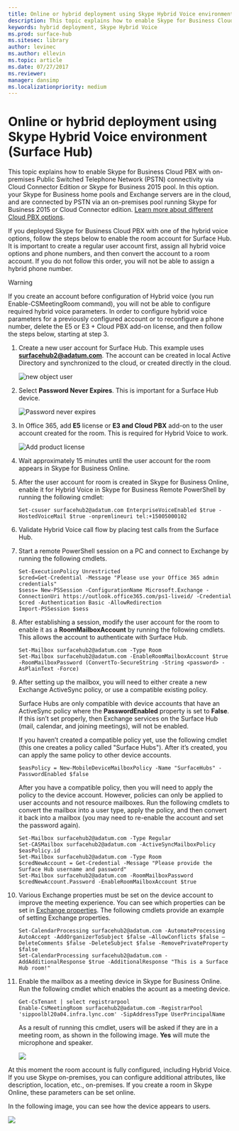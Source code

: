 ```yaml
---
title: Online or hybrid deployment using Skype Hybrid Voice environment  (Surface Hub)
description: This topic explains how to enable Skype for Business Cloud PBX with on premises PSTN connectivity via Cloud Connector Edition or Skype for Business 2015 pool.
keywords: hybrid deployment, Skype Hybrid Voice 
ms.prod: surface-hub
ms.sitesec: library
author: levinec
ms.author: ellevin
ms.topic: article
ms.date: 07/27/2017
ms.reviewer: 
manager: dansimp
ms.localizationpriority: medium
---
```


# Online or hybrid deployment using Skype Hybrid Voice environment  (Surface Hub)

This topic explains how to enable Skype for Business Cloud PBX with on-premises Public Switched Telephone Network (PSTN) connectivity via Cloud Connector Edition or Skype for Business 2015 pool. In this option. your Skype for Business home pools and Exchange servers are in the cloud, and are connected by PSTN via an on-premises pool running Skype for Business 2015 or Cloud Connector edition. [Learn more about different Cloud PBX options](https://technet.microsoft.com/library/mt612869.aspx).  

If you deployed Skype for Business Cloud PBX with one of the hybrid voice options, follow the steps below to enable the room account for Surface Hub. It is important to create a regular user account first, assign all hybrid voice options and phone numbers, and then convert the account to a room account. If you do not follow this order, you will not be able to assign a hybrid phone number.  

>[!WARNING]
>If you create an account before configuration of Hybrid voice (you run Enable-CSMeetingRoom command), you will not be able to configure required hybrid voice parameters. In order to configure hybrid voice parameters for a previously configured account or to reconfigure a phone number, delete the E5 or E3  + Cloud PBX add-on license, and then follow the steps below, starting at step 3.

1. Create a new user account for Surface Hub. This example uses <strong>surfacehub2@adatum.com</strong>. The account can be created in local Active Directory and synchronized to the cloud, or created directly in the cloud. 

    ![new object user](images/new-user-hybrid-voice.png)

2. Select **Password Never Expires**. This is important for a Surface Hub device.

   ![Password never expires](images/new-user-password-hybrid-voice.png)

3. In Office 365, add **E5** license or **E3 and Cloud PBX** add-on to the user account created for the room. This is required for Hybrid Voice to work.

   ![Add product license](images/product-license-hybrid-voice.png)

4. Wait approximately 15 minutes until the user account for the room appears in Skype for Business Online.

5. After the user account for room is created in Skype for Business Online, enable it for Hybrid Voice in Skype for Business Remote PowerShell by running the following cmdlet:

   ```
   Set-csuser surfacehub2@adatum.com EnterpriseVoiceEnabled $true -HostedVoiceMail $true -onpremlineuri tel:+15005000102
   ```
    
6. Validate Hybrid Voice call flow by placing test calls from the Surface Hub.

7. Start a remote PowerShell session on a PC and connect to Exchange by running the following cmdlets.

   ```
   Set-ExecutionPolicy Unrestricted
   $cred=Get-Credential -Message "Please use your Office 365 admin credentials"
   $sess= New-PSSession -ConfigurationName Microsoft.Exchange -ConnectionUri https://outlook.office365.com/ps1-liveid/ -Credential $cred -Authentication Basic -AllowRedirection
   Import-PSSession $sess
   ```
    
8. After establishing a session, modify the user account for the room to enable it as a **RoomMailboxAccount** by running the following cmdlets. This allows the account to authenticate with Surface Hub.

   ```
   Set-Mailbox surfacehub2@adatum.com -Type Room
   Set-Mailbox surfacehub2@adatum.com -EnableRoomMailboxAccount $true -RoomMailboxPassword (ConvertTo-SecureString -String <password> -AsPlainText -Force)
   ```
    
9. After setting up the mailbox, you will need to either create a new Exchange ActiveSync policy, or use a compatible existing policy.

   Surface Hubs are only compatible with device accounts that have an ActiveSync policy where the **PasswordEnabled** property is set to **False**. If this isn’t set properly, then Exchange services on the Surface Hub (mail, calendar, and joining meetings), will not be enabled.
    
   If you haven’t created a compatible policy yet, use the following cmdlet (this one creates a policy called "Surface Hubs"). After it’s created, you can apply the same policy to other device accounts.

   ```
   $easPolicy = New-MobileDeviceMailboxPolicy -Name "SurfaceHubs" -PasswordEnabled $false
   ```
    
   After you have a compatible policy, then you will need to apply the policy to the device account. However, policies can only be applied to user accounts and not resource mailboxes. Run the following cmdlets to convert the mailbox into a user type, apply the policy, and then convert it back into a mailbox (you may need to re-enable the account and set the password again).
    
   ```
   Set-Mailbox surfacehub2@adatum.com -Type Regular
   Set-CASMailbox surfacehub2@adatum.com -ActiveSyncMailboxPolicy $easPolicy.id
   Set-Mailbox surfacehub2@adatum.com -Type Room
   $credNewAccount = Get-Credential -Message "Please provide the Surface Hub username and password"
   Set-Mailbox surfacehub2@adatum.com -RoomMailboxPassword $credNewAccount.Password -EnableRoomMailboxAccount $true
   ```
    
10.	Various Exchange properties must be set on the device account to improve the meeting experience. You can see which properties can be set in [Exchange properties](exchange-properties-for-surface-hub-device-accounts.md). The following cmdlets provide an example of setting Exchange properties.

    ```
    Set-CalendarProcessing surfacehub2@adatum.com -AutomateProcessing AutoAccept -AddOrganizerToSubject $false –AllowConflicts $false –DeleteComments $false -DeleteSubject $false -RemovePrivateProperty $false
    Set-CalendarProcessing surfacehub2@adatum.com -AddAdditionalResponse $true -AdditionalResponse "This is a Surface Hub room!"
    ```

11.	Enable the mailbox as a meeting device in Skype for Business Online. Run the following cmdlet which enables the acount as a meeting device. 

    ```
    Get-CsTenant | select registrarpool
    Enable-CsMeetingRoom surfacehub2@adatum.com -RegistrarPool  'sippoolbl20a04.infra.lync.com' -SipAddressType UserPrincipalName
    ```
    
    As a result of running this cmdlet, users will be asked if they are in a meeting room, as shown in the following image. **Yes** will mute the microphone and speaker.

    ![](images/adjust-room-audio.png)


    
At this moment the room account is fully configured, including Hybrid Voice. If you use Skype on-premises, you can configure additional attributes, like description, location, etc., on-premises. If you create a room in Skype Online, these parameters can be set online. 

In the following image, you can see how the device appears to users.


![](images/select-room-hybrid-voice.png)
